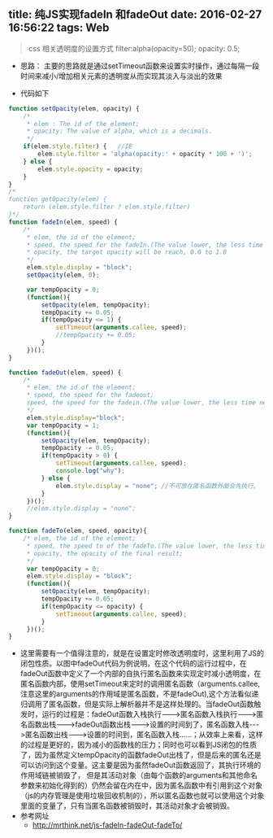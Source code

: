 title: 纯JS实现fadeIn 和fadeOut
date: 2016-02-27 16:56:22
tags: Web
---
> css 相关透明度的设置方式
    filter:alpha(opacity=50);
    opacity: 0.5;

+ 思路： 主要的思路就是通过setTimeout函数来设置实时操作，通过每隔一段时间来减小/增加相关元素的透明度从而实现其淡入与淡出的效果
<!-- more -->

+ 代码如下
```javaScript
function setOpacity(elem, opacity) {
    /*
     * elem : The id of the element; 
     * opacity: The value of alpha, which is a decimals.
     */
    if(elem.style.filter) {   //IE
        elem.style.filter = 'alpha(opacity:' + opacity * 100 + ')';
    } else {
        elem.style.opacity = opacity;    
    }
}
/*
function getOpacity(elem) {
    return (elem.style.filter ? elem.style.filter)
}*/
function fadeIn(elem, speed) {
    /* 
     * elem, the id of the element;
     * speed, the speed for the fadeIn.(The value lower, the less time needs)
     * opacity, the target opacity will be reach, 0.0 to 1.0
     */
     elem.style.display = "block";
     setOpacity(elem, 0);

     var tempOpacity = 0;
     (function(){
         setOpacity(elem, tempOpacity);
         tempOpacity += 0.05;
         if(tempOpacity <= 1) {
             setTimeout(arguments.callee, speed);
             //tempOpacity += 0.05;
         }
     })();
}

function fadeOut(elem, speed) {
    /* 
     * elem, the id of the element;
     * speed, the speed for the fadeout;
     speed, the speed for the fadein.(The value lower, the less time needs);
     */
     elem.style.display="block";
     var tempOpacity = 1;
     (function(){
         setOpacity(elem, tempOpacity);
         tempOpacity -= 0.05;
         if(tempOpacity > 0) {
             setTimeout(arguments.callee, speed);
             console.log("why");
         } else {
             elem.style.display = "none"; //不可放在匿名函数外面会先执行。
         }
     })();
     //elem.style.display = "none";
}

function fadeTo(elem, speed, opacity){
    /* elem, the id of the element;
     * speed, the speed to of the fadeTo.(The value lower, the less time needs)
     * opacity, the opacity of the final result;
     */
     var tempOpacity = 0;
     elem.style.display = "block";
     (function(){
         setOpacity(elem, tempOpacity);
         tempOpacity += 0.05;
         if(tempOpacity <= opacity) {
             setTimeout(arguments.callee, speed);
         }
     })();
}
```
+ 这里需要有一个值得注意的，就是在设置定时修改透明度时，这里利用了JS的闭包性质。以图中fadeOut代码为例说明，在这个代码的运行过程中，在fadeOut函数中定义了一个内部的自执行匿名函数来实现定时减小透明度，在匿名函数内部，使用setTimeout来定时的调用匿名函数（arguments.callee,注意这里的arguments的作用域是匿名函数，不是fadeOut),这个方法看似递归调用了匿名函数，但是实际上解析器并不是这样处理的。当fadeOut函数触发时，运行的过程是：fadeOut函数入栈执行--->匿名函数入栈执行--->匿名函数出栈--->fadeOut函数出栈--->设置的时间到了，匿名函数入栈--->匿名函数出栈--->设置的时间到，匿名函数入栈……；从效率上来看，这样的过程是更好的，因为减小的函数栈的压力；同时也可以看到JS闭包的性质了，因为虽然定义tempOpacity的函数fadeOut出栈了，但是后来的匿名还是可以访问到这个变量。这主要是因为虽然fadeOut函数返回了，其执行环境的作用域链被销毁了， 但是其活动对象（由每个函数的arguments和其他命名参数来初始化得到的）仍然会留在内在中，因为匿名函数中有引用到这个对象（js的内存管理是使用垃圾回收机制的），所以匿名函数也就可以使用这个对象里面的变量了，只有当匿名函数被销毁时，其活动对象才会被销毁。
+ 参考网址
    - http://mrthink.net/js-fadeIn-fadeOut-fadeTo/